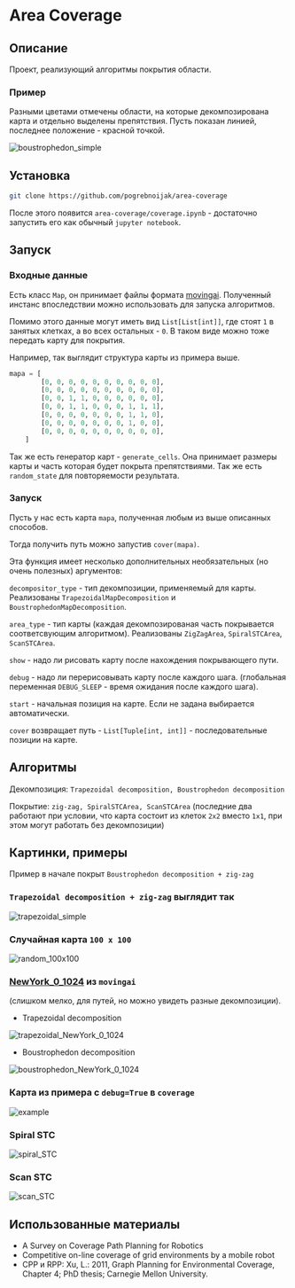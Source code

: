 # Area Coverage

## Описание

Проект, реализующий алгоритмы покрытия области.

### Пример

Разными цветами отмечены области, на которые декомпозирована карта и отдельно выделены препятствия. Пусть показан линией, последнее положение - красной точкой.

![boustrophedon_simple](./images/boustrophedon_simple.png)

## Установка

```bash
git clone https://github.com/pogrebnoijak/area-coverage
```

После этого появится `area-coverage/coverage.ipynb` - достаточно запустить его как обычный `jupyter notebook`.

## Запуск

### Входные данные

Есть класс `Map`, он принимает файлы формата [movingai](https://movingai.com/benchmarks/formats.html). Полученный инстанс впоследствии можно использовать для запуска алгоритмов.

Помимо этого данные могут иметь вид `List[List[int]]`, где стоят `1` в занятых клетках, а во всех остальных - `0`. В таком виде можно тоже передать карту для покрытия.

Например, так выглядит структура карты из примера выше.

```python
mapa = [
        [0, 0, 0, 0, 0, 0, 0, 0, 0, 0],
        [0, 0, 0, 0, 0, 0, 0, 0, 0, 0],
        [0, 0, 1, 1, 0, 0, 0, 0, 0, 0],
        [0, 0, 1, 1, 0, 0, 0, 1, 1, 1],
        [0, 0, 0, 0, 0, 0, 0, 1, 1, 0],
        [0, 0, 0, 0, 0, 0, 0, 1, 0, 0],
        [0, 0, 0, 0, 0, 0, 0, 0, 0, 0],
    ]
```

Так же есть генератор карт - `generate_cells`. Она принимает размеры карты и часть которая будет покрыта препятствиями. Так же есть `random_state` для повторяемости результата.

### Запуск

Пусть у нас есть карта `mapa`, полученная любым из выше описанных способов.

Тогда получить путь можно запустив `cover(mapa)`.

Эта функция имеет несколько дополнительных необязательных (но очень полезных) аргументов:

`decompositor_type` - тип декомпозиции, применяемый для карты. Реализованы `TrapezoidalMapDecomposition` и `BoustrophedonMapDecomposition`.

`area_type` - тип карты (каждая декомпозированая часть покрывается соответсвующим алгоритмом). Реализованы `ZigZagArea`, `SpiralSTCArea`, `ScanSTCArea`.

`show` - надо ли рисовать карту после нахождения покрывающего пути.

`debug` - надо ли перерисовывать карту после каждого шага. (глобальная переменная `DEBUG_SLEEP` - время ожидания после каждого шага).

`start` - начальная позиция на карте. Если не задана выбирается автоматически.

`cover` возвращает путь - `List[Tuple[int, int]]` - последовательные позиции на карте.
 
## Алгоритмы

Декомпозиция: `Trapezoidal decomposition, Boustrophedon decomposition`

Покрытие: `zig-zag, SpiralSTCArea, ScanSTCArea` (последние два работают при условии, что карта состоит из клеток `2x2` вместо `1x1`, при этом могут работать без декомпозиции)

## Картинки, примеры

Пример в начале покрыт `Boustrophedon decomposition + zig-zag`

### `Trapezoidal decomposition + zig-zag` выглядит так

![trapezoidal_simple](./images/trapezoidal_simple.png)

### Случайная карта `100 x 100`

![random_100x100](./images/random_100x100.png)

### [NewYork_0_1024](https://movingai.com/benchmarks/street/index.html) из `movingai`

(слишком мелко, для путей, но можно увидеть разные декомпозиции).

- Trapezoidal decomposition

![trapezoidal_NewYork_0_1024](./images/trapezoidal_NewYork_0_1024.png)

- Boustrophedon decomposition

![boustrophedon_NewYork_0_1024](./images/boustrophedon_NewYork_0_1024.png)

### Карта из примера с `debug=True` в `coverage`

![example](./images/example.gif)

### Spiral STC

![spiral_STC](./images/spiral_STC.png)

### Scan STC

![scan_STC](./images/scan_STC.png)

## Использованные материалы

- A Survey on Coverage Path Planning for Robotics
- Competitive on-line coverage of grid environments by a mobile robot
- CPP и RPP: Xu, L.: 2011, Graph Planning for Environmental Coverage,
  Chapter 4; PhD thesis; Carnegie Mellon University.
